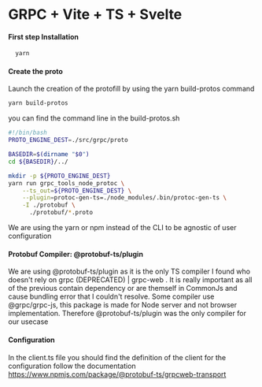 # GRPC + Vite + TS + Svelte

#### First step Installation
```bash
  yarn 
```

#### Create the proto
Launch the creation of the protofill by using the yarn build-protos command

```bash
yarn build-protos
```

you can find the command line in the build-protos.sh 

```bash
#!/bin/bash
PROTO_ENGINE_DEST=./src/grpc/proto

BASEDIR=$(dirname "$0")
cd ${BASEDIR}/../

mkdir -p ${PROTO_ENGINE_DEST}
yarn run grpc_tools_node_protoc \
    --ts_out=${PROTO_ENGINE_DEST} \
    --plugin=protoc-gen-ts=./node_modules/.bin/protoc-gen-ts \
    -I ./protobuf \
      ./protobuf/*.proto 

```

We are using the yarn or npm instead of the CLI to be agnostic of user configuration

#### Protobuf Compiler: @protobuf-ts/plugin

We are using @protobuf-ts/plugin as it is the only TS compiler I found who doesn't rely on grpc (DEPRECATED) | grpc-web . It is really important as all of the previous contain dependency or are themself in CommonJs and cause bundling error that I couldn't resolve. 
Some compiler use @grpc/grpc-js, this package is made for Node server and not browser implementation.
Therefore @protobuf-ts/plugin was the only compiler for our usecase

#### Configuration 

In the client.ts file you should find the definition of the client for the configuration follow the documentation https://www.npmjs.com/package/@protobuf-ts/grpcweb-transport

